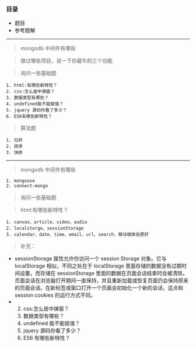### 目录

* 题目
* 参考题解

---

> mongodb 中间件有哪些

> 做过哪些项目，说一下你最牛的三个功能

> 询问一些基础题

    1. html:有哪些新特性？
    2. css:怎么居中弹窗？
    3. 数据类型有哪些？
    4. undefined能不能赋值？
    5. jquery 源码你看了多少？
    6. ES6有哪些新特性？

> 算法题

    1. 归并
    2. 排序
    3. 快排

---

> mongodb 中间件有哪些

    1. mongoose
    2. connect-mongo

> 询问一些基础题

> html:有哪些新特性？

    1. canvas、article、video、audio
    2. localstorge、sessionStorage
    3. calendar、date、time、email、url、search，移动端体验更好

> 补充：

* sessionStorage 属性允许你访问一个 session Storage 对象。它与 localStorage 相似，不同之处在于 localStorage 里面存储的数据没有过期时间设置，而存储在 sessionStorage 里面的数据在页面会话结束时会被清除。页面会话在浏览器打开期间一直保持，并且重新加载或恢复页面仍会保持原来的页面会话。在新标签或窗口打开一个页面会初始化一个新的会话，这点和 session cookies 的运行方式不同。
* 2.  css:怎么居中弹窗？
  3.  数据类型有哪些？
  4.  undefined 能不能赋值？
  5.  jquery 源码你看了多少？
  6.  ES6 有哪些新特性？
